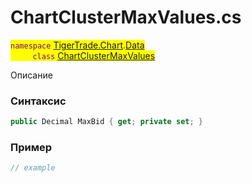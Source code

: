 
# ChartClusterMaxValues.cs
<mark style="color:purple;">`namespace` [TigerTrade.Chart](../../../../TigerTrade.Chart.md).[Data](../../../../TigerTrade.Chart/Data.md)  
&nbsp;&nbsp;&nbsp;&nbsp;&nbsp;&nbsp;&nbsp;&nbsp;&nbsp;`class` [ChartClusterMaxValues](../../ChartClusterMaxValues.cs.md)

Описание

### Синтаксис
```csharp
public Decimal MaxBid { get; private set; }
```
### Пример  
```csharp
// example
```
